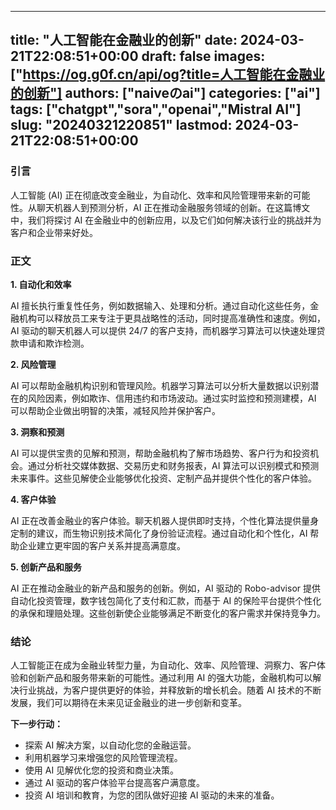 
---
title: "人工智能在金融业的创新"
date: 2024-03-21T22:08:51+00:00
draft: false
images: ["https://og.g0f.cn/api/og?title=人工智能在金融业的创新"]
authors: ["naiveのai"]
categories: ["ai"]
tags: ["chatgpt","sora","openai","Mistral AI"]
slug: "20240321220851"
lastmod: 2024-03-21T22:08:51+00:00
---
### 引言

人工智能 (AI) 正在彻底改变金融业，为自动化、效率和风险管理带来新的可能性。从聊天机器人到预测分析，AI 正在推动金融服务领域的创新。在这篇博文中，我们将探讨 AI 在金融业中的创新应用，以及它们如何解决该行业的挑战并为客户和企业带来好处。

### 正文

**1. 自动化和效率**

AI 擅长执行重复性任务，例如数据输入、处理和分析。通过自动化这些任务，金融机构可以释放员工来专注于更具战略性的活动，同时提高准确性和速度。例如，AI 驱动的聊天机器人可以提供 24/7 的客户支持，而机器学习算法可以快速处理贷款申请和欺诈检测。

**2. 风险管理**

AI 可以帮助金融机构识别和管理风险。机器学习算法可以分析大量数据以识别潜在的风险因素，例如欺诈、信用违约和市场波动。通过实时监控和预测建模，AI 可以帮助企业做出明智的决策，减轻风险并保护客户。

**3. 洞察和预测**

AI 可以提供宝贵的见解和预测，帮助金融机构了解市场趋势、客户行为和投资机会。通过分析社交媒体数据、交易历史和财务报表，AI 算法可以识别模式和预测未来事件。这些见解使企业能够优化投资、定制产品并提供个性化的客户体验。

**4. 客户体验**

AI 正在改善金融业的客户体验。聊天机器人提供即时支持，个性化算法提供量身定制的建议，而生物识别技术简化了身份验证流程。通过自动化和个性化，AI 帮助企业建立更牢固的客户关系并提高满意度。

**5. 创新产品和服务**

AI 正在推动金融业的新产品和服务的创新。例如，AI 驱动的 Robo-advisor 提供自动化投资管理，数字钱包简化了支付和汇款，而基于 AI 的保险平台提供个性化的承保和理赔处理。这些创新使企业能够满足不断变化的客户需求并保持竞争力。

### 结论

人工智能正在成为金融业转型力量，为自动化、效率、风险管理、洞察力、客户体验和创新产品和服务带来新的可能性。通过利用 AI 的强大功能，金融机构可以解决行业挑战，为客户提供更好的体验，并释放新的增长机会。随着 AI 技术的不断发展，我们可以期待在未来见证金融业的进一步创新和变革。

**下一步行动：**

* 探索 AI 解决方案，以自动化您的金融运营。
* 利用机器学习来增强您的风险管理流程。
* 使用 AI 见解优化您的投资和商业决策。
* 通过 AI 驱动的客户体验平台提高客户满意度。
* 投资 AI 培训和教育，为您的团队做好迎接 AI 驱动的未来的准备。